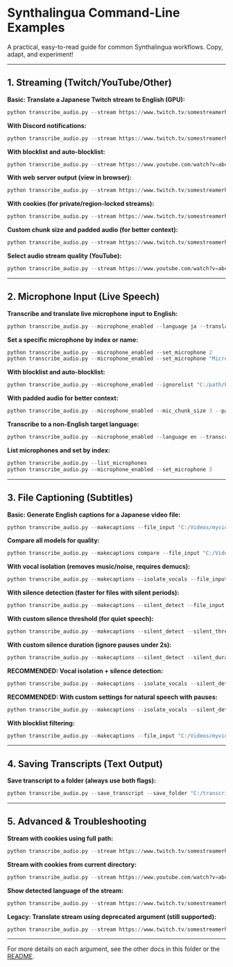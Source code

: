 
# Synthalingua Command-Line Examples

A practical, easy-to-read guide for common Synthalingua workflows. Copy, adapt, and experiment!

---

## 1. Streaming (Twitch/YouTube/Other)


**Basic: Translate a Japanese Twitch stream to English (GPU):**
```python
python transcribe_audio.py --stream https://www.twitch.tv/somestreamerhere --stream_language Japanese --stream_translate --device cuda
```


**With Discord notifications:**
```python
python transcribe_audio.py --stream https://www.twitch.tv/somestreamerhere --stream_language Japanese --stream_translate --discord_webhook "https://discord.com/api/webhooks/1234567890/1234567890"
```


**With blocklist and auto-blocklist:**
```python
python transcribe_audio.py --stream https://www.youtube.com/watch?v=abc123 --stream_language Japanese --stream_translate --ignorelist "C:/path/blacklist.txt" --auto_blocklist
```


**With web server output (view in browser):**
```python
python transcribe_audio.py --stream https://www.twitch.tv/somestreamerhere --stream_language Japanese --stream_translate --portnumber 8080
```


**With cookies (for private/region-locked streams):**
```python
python transcribe_audio.py --stream https://www.twitch.tv/somestreamerhere --cookies twitch
```


**Custom chunk size and padded audio (for better context):**
```python
python transcribe_audio.py --stream https://www.twitch.tv/somestreamerhere --stream_chunks 4 --paddedaudio 1
```


**Select audio stream quality (YouTube):**
```python
python transcribe_audio.py --stream https://www.youtube.com/watch?v=abc123 --selectsource bestaudio
```

---

## 2. Microphone Input (Live Speech)


**Transcribe and translate live microphone input to English:**
```python
python transcribe_audio.py --microphone_enabled --language ja --translate --device cuda
```


**Set a specific microphone by index or name:**
```python
python transcribe_audio.py --microphone_enabled --set_microphone 2
python transcribe_audio.py --microphone_enabled --set_microphone "Microphone (Realtek USB2.0 Audi)"
```


**With blocklist and auto-blocklist:**
```python
python transcribe_audio.py --microphone_enabled --ignorelist "C:/path/blacklist.txt" --auto_blocklist
```


**With padded audio for better context:**
```python
python transcribe_audio.py --microphone_enabled --mic_chunk_size 3 --paddedaudio 1
```


**Transcribe to a non-English target language:**
```python
python transcribe_audio.py --microphone_enabled --language en --transcribe --target_language es
```


**List microphones and set by index:**
```python
python transcribe_audio.py --list_microphones
python transcribe_audio.py --microphone_enabled --set_microphone 3
```

---

## 3. File Captioning (Subtitles)


**Basic: Generate English captions for a Japanese video file:**
```python
python transcribe_audio.py --makecaptions --file_input "C:/Videos/myvideo.mp4" --file_output "C:/Videos/captions" --file_output_name "MyCaptionsFile" --language Japanese --device cuda
```


**Compare all models for quality:**
```python
python transcribe_audio.py --makecaptions compare --file_input "C:/Videos/myvideo.mp4" --file_output "C:/Videos/captions" --file_output_name "MyCaptionsFile" --language Japanese
```


**With vocal isolation (removes music/noise, requires demucs):**
```python
python transcribe_audio.py --makecaptions --isolate_vocals --file_input "C:/Videos/myvideo.mp4" --file_output "C:/Videos/captions" --file_output_name "MyCaptionsFile"
```


**With silence detection (faster for files with silent periods):**
```python
python transcribe_audio.py --makecaptions --silent_detect --file_input "C:/Videos/myvideo.mp4" --file_output "C:/Videos/captions" --file_output_name "MyCaptionsFile"
```


**With custom silence threshold (for quiet speech):**
```python
python transcribe_audio.py --makecaptions --silent_detect --silent_threshold -45.0 --file_input "C:/Videos/myvideo.mp4" --file_output "C:/Videos/captions" --file_output_name "MyCaptionsFile"
```


**With custom silence duration (ignore pauses under 2s):**
```python
python transcribe_audio.py --makecaptions --silent_detect --silent_duration 2.0 --file_input "C:/Videos/myvideo.mp4" --file_output "C:/Videos/captions" --file_output_name "MyCaptionsFile"
```


**RECOMMENDED: Vocal isolation + silence detection:**
```python
python transcribe_audio.py --makecaptions --isolate_vocals --silent_detect --file_input "C:/Videos/myvideo.mp4" --file_output "C:/Videos/captions" --file_output_name "MyCaptionsFile"
```


**RECOMMENDED: With custom settings for natural speech with pauses:**
```python
python transcribe_audio.py --makecaptions --isolate_vocals --silent_detect --silent_threshold -40.0 --silent_duration 1.5 --file_input "C:/Videos/myvideo.mp4" --file_output "C:/Videos/captions" --file_output_name "MyCaptionsFile"
```


**With blocklist filtering:**
```python
python transcribe_audio.py --makecaptions --file_input "C:/Videos/myvideo.mp4" --file_output "C:/Videos/captions" --file_output_name "MyCaptionsFile" --ignorelist "C:/path/blacklist.txt"
```

---

## 4. Saving Transcripts (Text Output)


**Save transcript to a folder (always use both flags):**
```python
python transcribe_audio.py --save_transcript --save_folder "C:/transcripts"
```

---

## 5. Advanced & Troubleshooting


**Stream with cookies using full path:**
```python
python transcribe_audio.py --stream https://www.twitch.tv/somestreamerhere --cookies "C:/path/to/my/twitch_cookies.txt"
```


**Stream with cookies from current directory:**
```python
python transcribe_audio.py --stream https://www.youtube.com/watch?v=abc123 --cookies youtube.txt
```


**Show detected language of the stream:**
```python
python transcribe_audio.py --stream https://www.twitch.tv/somestreamerhere --stream_original_text
```


**Legacy: Translate stream using deprecated argument (still supported):**
```python
python transcribe_audio.py --stream https://www.twitch.tv/somestreamerhere --stream_target_language English
```

---

For more details on each argument, see the other docs in this folder or the [README](../README.md).

